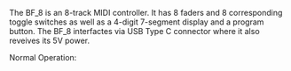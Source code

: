 The BF_8 is an 8-track MIDI controller. It has 8 faders and 8 corresponding toggle switches as well as a 4-digit 7-segment display and a program button. The BF_8 interfactes via USB Type C connector where it also reveives its 5V power.

Normal Operation:
